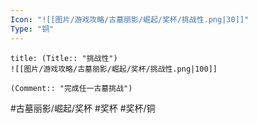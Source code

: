 ```yaml
---
Icon: "![[图片/游戏攻略/古墓丽影/崛起/奖杯/挑战性.png|30]]"
Type: "铜"
---
```

```ad-common-bronze-trophy
title: (Title:: "挑战性")
![[图片/游戏攻略/古墓丽影/崛起/奖杯/挑战性.png|100]]

(Comment:: "完成任一古墓挑战")
```

#古墓丽影/崛起/奖杯 #奖杯 #奖杯/铜
